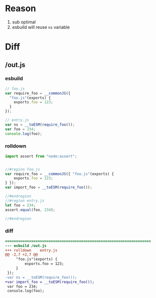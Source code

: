 # Reason
1. sub optimal
2. esbuild will reuse `ns` variable
# Diff
## /out.js
### esbuild
```js
// foo.js
var require_foo = __commonJS({
  "foo.js"(exports) {
    exports.foo = 123;
  }
});

// entry.js
var ns = __toESM(require_foo());
var foo = 234;
console.log(foo);
```
### rolldown
```js
import assert from "node:assert";


//#region foo.js
var require_foo = __commonJS({ "foo.js"(exports) {
	exports.foo = 123;
} });
var import_foo = __toESM(require_foo());

//#endregion
//#region entry.js
let foo = 234;
assert.equal(foo, 234);

//#endregion
```
### diff
```diff
===================================================================
--- esbuild	/out.js
+++ rolldown	entry.js
@@ -2,7 +2,7 @@
     "foo.js"(exports) {
         exports.foo = 123;
     }
 });
-var ns = __toESM(require_foo());
+var import_foo = __toESM(require_foo());
 var foo = 234;
 console.log(foo);

```